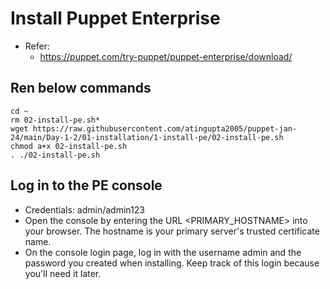 # Install Puppet Enterprise

- Refer:
  - https://puppet.com/try-puppet/puppet-enterprise/download/


## Ren below commands
```
cd ~
rm 02-install-pe.sh*
wget https://raw.githubusercontent.com/atingupta2005/puppet-jan-24/main/Day-1-2/01-installation/1-install-pe/02-install-pe.sh
chmod a+x 02-install-pe.sh
. ./02-install-pe.sh
```

## Log in to the PE console
- Credentials: admin/admin123
- Open the console by entering the URL <PRIMARY_HOSTNAME> into your browser. The hostname is your primary server's trusted certificate name.
- On the console login page, log in with the username admin and the password you created when installing. Keep track of this login because you'll need it later.
